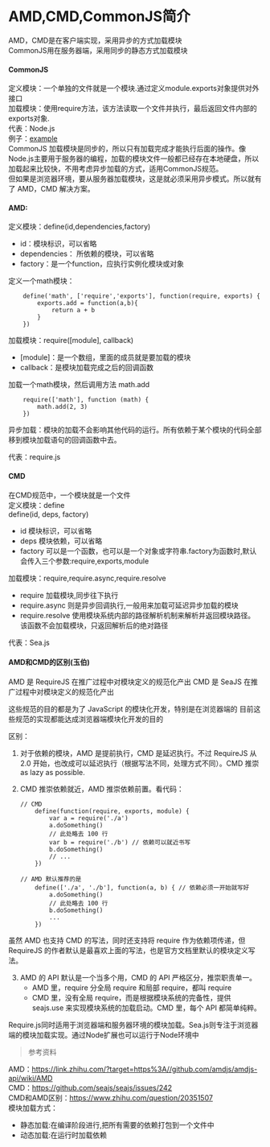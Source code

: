 # AMD,CMD,CommonJS简介   
 
AMD，CMD是在客户端实现，采用异步的方式加载模块     
CommonJS用在服务器端，采用同步的静态方式加载模块         

#### CommonJS

定义模块：一个单独的文件就是一个模块.通过定义module.exports对象提供对外接口    
加载模块：使用require方法，该方法读取一个文件并执行，最后返回文件内部的exports对象.     
代表：Node.js   
例子：[example](https://github.com/skidaisy/notes/tree/master/Node.js/example)   
CommonJS 加载模块是同步的，所以只有加载完成才能执行后面的操作。像Node.js主要用于服务器的编程，加载的模块文件一般都已经存在本地硬盘，所以加载起来比较快，不用考虑异步加载的方式，适用CommonJS规范。    
但如果是浏览器环境，要从服务器加载模块，这是就必须采用异步模式。所以就有了 AMD，CMD 解决方案。    

#### AMD:    
定义模块：define(id,dependencies,factory)   

- id：模块标识，可以省略
- dependencies： 所依赖的模块，可以省略
- factory：是一个function，应执行实例化模块或对象   

定义一个math模块：
```
    define('math', ['require','exports'], function(require, exports) {
        exports.add = function(a,b){
            return a + b
        }
    })
```

加载模块：require([module], callback)   

- [module]：是一个数组，里面的成员就是要加载的模块
- callback：是模块加载完成之后的回调函数

加载一个math模块，然后调用方法 math.add   
```
    require(['math'], function (math) {
        math.add(2, 3)
    })

```
异步加载：模块的加载不会影响其他代码的运行。所有依赖于某个模块的代码全部移到模块加载语句的回调函数中去。    

代表：require.js    

#### CMD   
在CMD规范中，一个模块就是一个文件   
定义模块：define    
define(id, deps, factory)

- id 模块标识，可以省略
- deps 模块依赖，可以省略
- factory 可以是一个函数，也可以是一个对象或字符串.factory为函数时,默认会传入三个参数:require,exports,module

加载模块：require,require.async,require.resolve   

- require 加载模块,同步往下执行
- require.async 则是异步回调执行,一般用来加载可延迟异步加载的模块
- require.resolve 使用模块系统内部的路径解析机制来解析并返回模块路径。该函数不会加载模块，只返回解析后的绝对路径    

代表：Sea.js   
#### AMD和CMD的区别(玉伯)


AMD 是 RequireJS 在推广过程中对模块定义的规范化产出
CMD 是 SeaJS 在推广过程中对模块定义的规范化产出

这些规范的目的都是为了 JavaScript 的模块化开发，特别是在浏览器端的
目前这些规范的实现都能达成浏览器端模块化开发的目的

区别：

1. 对于依赖的模块，AMD 是提前执行，CMD 是延迟执行。不过 RequireJS 从 2.0 开始，也改成可以延迟执行（根据写法不同，处理方式不同）。CMD 推崇 as lazy as possible.     
2. CMD 推崇依赖就近，AMD 推崇依赖前置。看代码：    
    
    ```
    // CMD
        define(function(require, exports, module) {
            var a = require('./a')
            a.doSomething()
            // 此处略去 100 行
            var b = require('./b') // 依赖可以就近书写
            b.doSomething()
            // ... 
        })
    
    // AMD 默认推荐的是
        define(['./a', './b'], function(a, b) { // 依赖必须一开始就写好
            a.doSomething()
            // 此处略去 100 行
            b.doSomething()
            ...
        }) 
    ```
虽然 AMD 也支持 CMD 的写法，同时还支持将 require 作为依赖项传递，但 RequireJS 的作者默认是最喜欢上面的写法，也是官方文档里默认的模块定义写法。

3. AMD 的 API 默认是一个当多个用，CMD 的 API 严格区分，推崇职责单一。
    - AMD 里，require 分全局 require 和局部 require，都叫 require
    - CMD 里，没有全局 require，而是根据模块系统的完备性，提供 seajs.use 来实现模块系统的加载启动。CMD 里，每个 API 都简单纯粹。

Require.js同时适用于浏览器端和服务器环境的模块加载。Sea.js则专注于浏览器端的模块加载实现。通过Node扩展也可以运行于Node环境中   

> 参考资料    

AMD：https://link.zhihu.com/?target=https%3A//github.com/amdjs/amdjs-api/wiki/AMD   
CMD：https://github.com/seajs/seajs/issues/242    
CMD和AMD区别：https://www.zhihu.com/question/20351507    
模块加载方式：

* 静态加载:在编译阶段进行,把所有需要的依赖打包到一个文件中           
* 动态加载:在运行时加载依赖 








